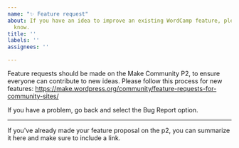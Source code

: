 ```yaml
---
name: "✨ Feature request"
about: If you have an idea to improve an existing WordCamp feature, please let us
  know.
title: ''
labels: ''
assignees: ''

---
```


Feature requests should be made on the Make Community P2, to ensure everyone can contribute to new ideas. Please follow this process for new features: https://make.wordpress.org/community/feature-requests-for-community-sites/

If you have a problem, go back and select the Bug Report option.

---------------

If you've already made your feature proposal on the p2, you can summarize it here and make sure to include a link.
